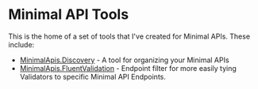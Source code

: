 # Minimal API Tools

This is the home of a set of tools that I've created for Minimal APIs. These include:

- [MinimalApis.Discovery](MinimalApis.Discovery.md) - A tool for organizing your Minimal APIs
- [MinimalApis.FluentValidation](MinimalApis.FluentValidation.md) - Endpoint filter for more easily tying Validators to specific Minimal API Endpoints.
